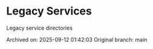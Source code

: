 # Legacy Services

Legacy service directories

Archived on: 2025-09-12 01:42:03
Original branch: main

